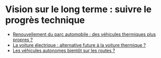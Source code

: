 # Vision sur le long terme : suivre le progrès technique

* [Renouvellement du parc automobile : des véhicules thermiques plus propres ?](#vehicules-thermiques)
* [La voiture électrique : alternative future à la voiture thermique ?](#voiture-electrique)
* [Les véhicules autonomes bientôt sur les routes ?](#vehicules-autonomes)
